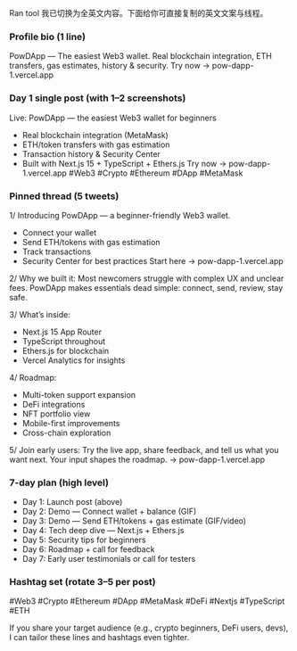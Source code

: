Ran tool
我已切换为全英文内容。下面给你可直接复制的英文文案与线程。

### Profile bio (1 line)
PowDApp — The easiest Web3 wallet. Real blockchain integration, ETH transfers, gas estimates, history & security. Try now → pow-dapp-1.vercel.app

### Day 1 single post (with 1–2 screenshots)
Live: PowDApp — the easiest Web3 wallet for beginners
- Real blockchain integration (MetaMask)
- ETH/token transfers with gas estimation
- Transaction history & Security Center
- Built with Next.js 15 + TypeScript + Ethers.js
Try now → pow-dapp-1.vercel.app
#Web3 #Crypto #Ethereum #DApp #MetaMask

### Pinned thread (5 tweets)
1/ Introducing PowDApp — a beginner-friendly Web3 wallet.
- Connect your wallet
- Send ETH/tokens with gas estimation
- Track transactions
- Security Center for best practices
Start here → pow-dapp-1.vercel.app

2/ Why we built it:
Most newcomers struggle with complex UX and unclear fees. PowDApp makes essentials dead simple: connect, send, review, stay safe.

3/ What’s inside:
- Next.js 15 App Router
- TypeScript throughout
- Ethers.js for blockchain
- Vercel Analytics for insights

4/ Roadmap:
- Multi-token support expansion
- DeFi integrations
- NFT portfolio view
- Mobile-first improvements
- Cross-chain exploration

5/ Join early users:
Try the live app, share feedback, and tell us what you want next. Your input shapes the roadmap.
→ pow-dapp-1.vercel.app

### 7-day plan (high level)
- Day 1: Launch post (above)
- Day 2: Demo — Connect wallet + balance (GIF)
- Day 3: Demo — Send ETH/tokens + gas estimate (GIF/video)
- Day 4: Tech deep dive — Next.js + Ethers.js
- Day 5: Security tips for beginners
- Day 6: Roadmap + call for feedback
- Day 7: Early user testimonials or call for testers

### Hashtag set (rotate 3–5 per post)
#Web3 #Crypto #Ethereum #DApp #MetaMask #DeFi #Nextjs #TypeScript #ETH

If you share your target audience (e.g., crypto beginners, DeFi users, devs), I can tailor these lines and hashtags even tighter.